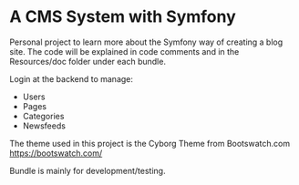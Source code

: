 A CMS System with Symfony
========================
Personal project to learn more about the Symfony way
of creating a blog site. The code will be explained in
code comments and in the Resources/doc folder under each bundle.

Login at the backend to manage:
- Users
- Pages
- Categories
- Newsfeeds

The theme used in this project is the Cyborg Theme from Bootswatch.com
https://bootswatch.com/


Bundle is mainly for development/testing.